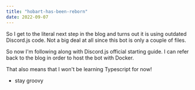 ```yaml
---
title: "hobart-has-been-reborn"
date: 2022-09-07
---
```


So I get to the literal next step in the blog and turns out it is using outdated Discord.js code.
Not a big deal at all since this bot is only a couple of files.

So now I'm following along with Discord.js official starting guide. I can refer back to the blog in order to host the bot with Docker.

That also means that I won't be learning Typescript for now!

- stay groovy